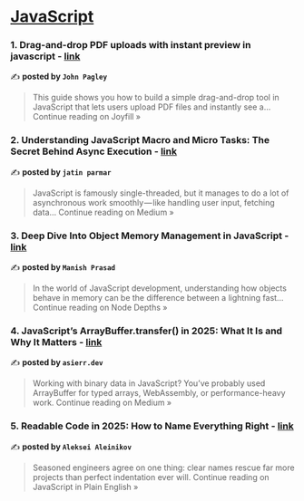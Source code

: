 
<h1><a href=https://medium.com/tag/javascript-development/recommended target="_blank" rel="noopener noreferrer">JavaScript</a></h1>
<h3>1. Drag-and-drop PDF uploads with instant preview in javascript - <a href="https://medium.com/joyfill/drag-and-drop-pdf-uploads-with-instant-preview-in-javascript-f14aa335952d?source=rss------javascript_development-5" target="_blank" rel="noopener noreferrer">link</a></h3>

✍️ **posted by `John Pagley`**

<blockquote>This guide shows you how to build a simple drag-and-drop tool in JavaScript that lets users upload PDF files and instantly see a…
Continue reading on Joyfill »</blockquote>

<h3>2. Understanding JavaScript Macro and Micro Tasks: The Secret Behind Async Execution - <a href="https://medium.com/@parmar.jatin7744/understanding-javascript-macro-and-micro-tasks-the-secret-behind-async-execution-0e77240673c3?source=rss------javascript_development-5" target="_blank" rel="noopener noreferrer">link</a></h3>

✍️ **posted by `jatin parmar`**

<blockquote>JavaScript is famously single-threaded, but it manages to do a lot of asynchronous work smoothly — like handling user input, fetching data…
Continue reading on Medium »</blockquote>

<h3>3. Deep Dive Into Object Memory Management in JavaScript - <a href="https://medium.com/node-depths/deep-dive-into-object-memory-management-in-javascript-8a92be0e8caa?source=rss------javascript_development-5" target="_blank" rel="noopener noreferrer">link</a></h3>

✍️ **posted by `Manish Prasad`**

<blockquote>In the world of JavaScript development, understanding how objects behave in memory can be the difference between a lightning fast…
Continue reading on Node Depths »</blockquote>

<h3>4. JavaScript’s ArrayBuffer.transfer() in 2025: What It Is and Why It Matters - <a href="https://medium.com/@asierr/javascripts-arraybuffer-transfer-in-2025-what-it-is-and-why-it-matters-34329bc4764c?source=rss------javascript_development-5" target="_blank" rel="noopener noreferrer">link</a></h3>

✍️ **posted by `asierr.dev`**

<blockquote>Working with binary data in JavaScript? You’ve probably used ArrayBuffer for typed arrays, WebAssembly, or performance-heavy work.
Continue reading on Medium »</blockquote>

<h3>5. Readable Code in 2025: How to Name Everything Right - <a href="https://javascript.plainenglish.io/readable-code-in-2025-how-to-name-everything-right-69ebab02e35c?source=rss------javascript_development-5" target="_blank" rel="noopener noreferrer">link</a></h3>

✍️ **posted by `Aleksei Aleinikov`**

<blockquote>Seasoned engineers agree on one thing: clear names rescue far more projects than perfect indentation ever will.
Continue reading on JavaScript in Plain English »</blockquote>

